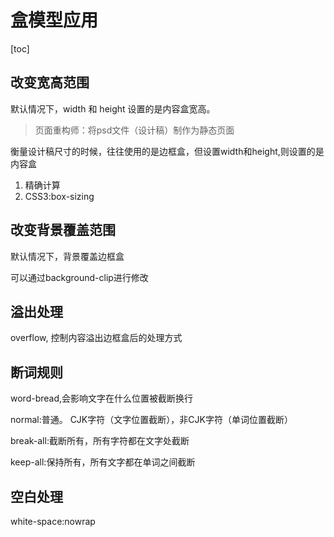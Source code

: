 # 盒模型应用

[toc]

## 改变宽高范围

默认情况下，width 和 height 设置的是内容盒宽高。

> 页面重构师：将psd文件（设计稿）制作为静态页面

衡量设计稿尺寸的时候，往往使用的是边框盒，但设置width和height,则设置的是内容盒

1. 精确计算
2. CSS3:box-sizing

## 改变背景覆盖范围

默认情况下，背景覆盖边框盒

可以通过background-clip进行修改

## 溢出处理

overflow, 控制内容溢出边框盒后的处理方式

## 断词规则

word-bread,会影响文字在什么位置被截断换行

normal:普通。 CJK字符（文字位置截断），非CJK字符（单词位置截断） 

break-all:截断所有，所有字符都在文字处截断

keep-all:保持所有，所有文字都在单词之间截断

## 空白处理

white-space:nowrap

